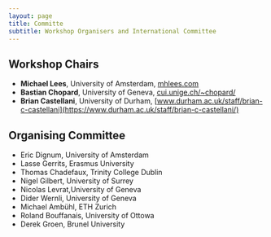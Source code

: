 ```yaml
---
layout: page
title: Committe
subtitle: Workshop Organisers and International Committee
---
```


## Workshop Chairs 

- **Michael Lees**, University of Amsterdam, [mhlees.com](https://mhlees.com)
- **Bastian Chopard**, University of Geneva, [cui.unige.ch/~chopard/](https://cui.unige.ch/~chopard/)
- **Brian Castellani**, University of Durham, [www.durham.ac.uk/staff/brian-c-castellani](https://www.durham.ac.uk/staff/brian-c-castellani/)


## Organising Committee

- Eric Dignum, University of Amsterdam
- Lasse Gerrits, Erasmus University
- Thomas Chadefaux, Trinity College Dublin
- Nigel Gilbert, University of Surrey
- Nicolas Levrat,University of Geneva 
- Dider Wernli, University of Geneva
- Michael Ambühl, ETH Zurich
- Roland Bouffanais, University of Ottowa
- Derek Groen, Brunel University


